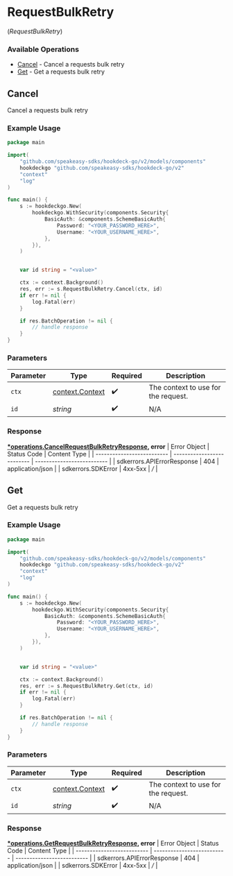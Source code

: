 # RequestBulkRetry
(*RequestBulkRetry*)

### Available Operations

* [Cancel](#cancel) - Cancel a requests bulk retry
* [Get](#get) - Get a requests bulk retry

## Cancel

Cancel a requests bulk retry

### Example Usage

```go
package main

import(
	"github.com/speakeasy-sdks/hookdeck-go/v2/models/components"
	hookdeckgo "github.com/speakeasy-sdks/hookdeck-go/v2"
	"context"
	"log"
)

func main() {
    s := hookdeckgo.New(
        hookdeckgo.WithSecurity(components.Security{
            BasicAuth: &components.SchemeBasicAuth{
                Password: "<YOUR_PASSWORD_HERE>",
                Username: "<YOUR_USERNAME_HERE>",
            },
        }),
    )


    var id string = "<value>"

    ctx := context.Background()
    res, err := s.RequestBulkRetry.Cancel(ctx, id)
    if err != nil {
        log.Fatal(err)
    }

    if res.BatchOperation != nil {
        // handle response
    }
}
```

### Parameters

| Parameter                                             | Type                                                  | Required                                              | Description                                           |
| ----------------------------------------------------- | ----------------------------------------------------- | ----------------------------------------------------- | ----------------------------------------------------- |
| `ctx`                                                 | [context.Context](https://pkg.go.dev/context#Context) | :heavy_check_mark:                                    | The context to use for the request.                   |
| `id`                                                  | *string*                                              | :heavy_check_mark:                                    | N/A                                                   |


### Response

**[*operations.CancelRequestBulkRetryResponse](../../models/operations/cancelrequestbulkretryresponse.md), error**
| Error Object               | Status Code                | Content Type               |
| -------------------------- | -------------------------- | -------------------------- |
| sdkerrors.APIErrorResponse | 404                        | application/json           |
| sdkerrors.SDKError         | 4xx-5xx                    | */*                        |

## Get

Get a requests bulk retry

### Example Usage

```go
package main

import(
	"github.com/speakeasy-sdks/hookdeck-go/v2/models/components"
	hookdeckgo "github.com/speakeasy-sdks/hookdeck-go/v2"
	"context"
	"log"
)

func main() {
    s := hookdeckgo.New(
        hookdeckgo.WithSecurity(components.Security{
            BasicAuth: &components.SchemeBasicAuth{
                Password: "<YOUR_PASSWORD_HERE>",
                Username: "<YOUR_USERNAME_HERE>",
            },
        }),
    )


    var id string = "<value>"

    ctx := context.Background()
    res, err := s.RequestBulkRetry.Get(ctx, id)
    if err != nil {
        log.Fatal(err)
    }

    if res.BatchOperation != nil {
        // handle response
    }
}
```

### Parameters

| Parameter                                             | Type                                                  | Required                                              | Description                                           |
| ----------------------------------------------------- | ----------------------------------------------------- | ----------------------------------------------------- | ----------------------------------------------------- |
| `ctx`                                                 | [context.Context](https://pkg.go.dev/context#Context) | :heavy_check_mark:                                    | The context to use for the request.                   |
| `id`                                                  | *string*                                              | :heavy_check_mark:                                    | N/A                                                   |


### Response

**[*operations.GetRequestBulkRetryResponse](../../models/operations/getrequestbulkretryresponse.md), error**
| Error Object               | Status Code                | Content Type               |
| -------------------------- | -------------------------- | -------------------------- |
| sdkerrors.APIErrorResponse | 404                        | application/json           |
| sdkerrors.SDKError         | 4xx-5xx                    | */*                        |
